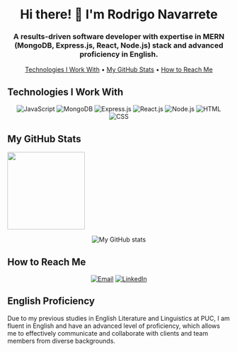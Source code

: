 <!-- Header -->
<h1 align="center">Hi there! 👋 I'm Rodrigo Navarrete</h1>
<h3 align="center">A results-driven software developer with expertise in MERN (MongoDB, Express.js, React, Node.js) stack and advanced proficiency in English.</h3>

<!-- Main Section -->
<p align="center">
  <a href="#technologies-i-work-with">Technologies I Work With</a> •
  <a href="#my-github-stats">My GitHub Stats</a> •
  <a href="#how-to-reach-me">How to Reach Me</a>
</p>

## Technologies I Work With

<p align="center">
  <img alt="JavaScript" src="https://img.shields.io/badge/-JavaScript-F7DF1E?style=flat-square&logo=javascript&logoColor=black" />
  <img alt="MongoDB" src="https://img.shields.io/badge/-MongoDB-47A248?style=flat-square&logo=mongodb&logoColor=white" />
  <img alt="Express.js" src="https://img.shields.io/badge/-Express.js-000000?style=flat-square&logo=express&logoColor=white" />
  <img alt="React.js" src="https://img.shields.io/badge/-React.js-61DAFB?style=flat-square&logo=react&logoColor=black" />
  <img alt="Node.js" src="https://img.shields.io/badge/-Node.js-339933?style=flat-square&logo=node.js&logoColor=white" />
  <img alt="HTML" src="https://img.shields.io/badge/-HTML-E34F26?style=flat-square&logo=html5&logoColor=white" />
  <img alt="CSS" src="https://img.shields.io/badge/-CSS-1572B6?style=flat-square&logo=css3&logoColor=white" />
</p>

## My GitHub Stats

<p>
  <a href="https://github.com/ThomasAnderson23">
    <img align="center" height="175px"  src="https://github-readme-stats.vercel.app/api/top-langs/?username=ThomasAnderson23&text_color=FFFFFF&bg_color=000000&title_color=94b4a4&langs_count=15&layout=compact&hide_border=true" />
  </a>
  <p align="center">
  <img src="https://github-readme-stats.vercel.app/api?username=ThomasAnderson23&show_icons=true&theme=dracula" alt="My GitHub stats" />
</p>
</p>

## How to Reach Me

<p align="center">
  <a href="mailto:renavarr@uc.cl"><img alt="Email" src="https://img.shields.io/badge/-Email-D14836?style=flat-square&logo=gmail&logoColor=white" /></a>
  <a href="https://www.linkedin.com/in/RodrigoNavarrete23/"><img alt="LinkedIn" src="https://img.shields.io/badge/-LinkedIn-0077B5?style=flat-square&logo=linkedin&logoColor=white" /></a>
</p>

## English Proficiency

Due to my previous studies in English Literature and Linguistics at PUC, I am fluent in English and have an advanced level of proficiency, which allows me to effectively communicate and collaborate with clients and team members from diverse backgrounds.
